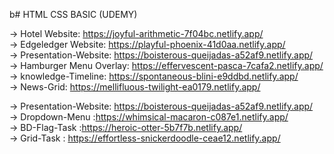 b# HTML CSS BASIC (UDEMY)

-> Hotel Website: https://joyful-arithmetic-7f04bc.netlify.app/ </br>
-> Edgeledger Website: https://playful-phoenix-41d0aa.netlify.app/  </br>
-> Presentation-Website: https://boisterous-queijadas-a52af9.netlify.app/  </br>
-> Hamburger Menu Overlay: https://effervescent-pasca-7cafa2.netlify.app/   </br>
-> knowledge-Timeline: https://spontaneous-blini-e9ddbd.netlify.app/  </br>
-> News-Grid: https://mellifluous-twilight-ea0179.netlify.app/    </br>

-> Presentation-Website: https://boisterous-queijadas-a52af9.netlify.app/  </br>
-> Dropdown-Menu :https://whimsical-macaron-c087e1.netlify.app/  </br>
-> BD-Flag-Task :https://heroic-otter-5b7f7b.netlify.app/  </br>
-> Grid-Task : https://effortless-snickerdoodle-ceae12.netlify.app/ </br>
